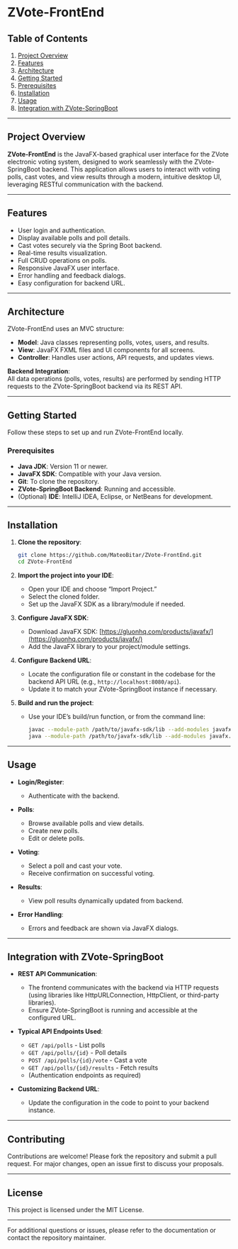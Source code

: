 # ZVote-FrontEnd

## Table of Contents
1. [Project Overview](#project-overview)
2. [Features](#features)
3. [Architecture](#architecture)
4. [Getting Started](#getting-started)
5. [Prerequisites](#prerequisites)
6. [Installation](#installation)
7. [Usage](#usage)
8. [Integration with ZVote-SpringBoot](#integration-with-zvote-springboot)

---

## Project Overview
**ZVote-FrontEnd** is the JavaFX-based graphical user interface for the ZVote electronic voting system, designed to work seamlessly with the ZVote-SpringBoot backend. This application allows users to interact with voting polls, cast votes, and view results through a modern, intuitive desktop UI, leveraging RESTful communication with the backend.

---

## Features
- User login and authentication.
- Display available polls and poll details.
- Cast votes securely via the Spring Boot backend.
- Real-time results visualization.
- Full CRUD operations on polls.
- Responsive JavaFX user interface.
- Error handling and feedback dialogs.
- Easy configuration for backend URL.

---

## Architecture

ZVote-FrontEnd uses an MVC structure:

- **Model**: Java classes representing polls, votes, users, and results.
- **View**: JavaFX FXML files and UI components for all screens.
- **Controller**: Handles user actions, API requests, and updates views.

**Backend Integration**:  
All data operations (polls, votes, results) are performed by sending HTTP requests to the ZVote-SpringBoot backend via its REST API.

---

## Getting Started

Follow these steps to set up and run ZVote-FrontEnd locally.

### Prerequisites
- **Java JDK**: Version 11 or newer.
- **JavaFX SDK**: Compatible with your Java version.
- **Git**: To clone the repository.
- **ZVote-SpringBoot Backend**: Running and accessible.
- (Optional) **IDE**: IntelliJ IDEA, Eclipse, or NetBeans for development.

---

## Installation

1. **Clone the repository**:
    ```bash
    git clone https://github.com/MateoBitar/ZVote-FrontEnd.git
    cd ZVote-FrontEnd
    ```

2. **Import the project into your IDE**:
    - Open your IDE and choose “Import Project.”
    - Select the cloned folder.
    - Set up the JavaFX SDK as a library/module if needed.

3. **Configure JavaFX SDK**:
    - Download JavaFX SDK: [https://gluonhq.com/products/javafx/](https://gluonhq.com/products/javafx/)
    - Add the JavaFX library to your project/module settings.

4. **Configure Backend URL**:
    - Locate the configuration file or constant in the codebase for the backend API URL (e.g., `http://localhost:8080/api`).
    - Update it to match your ZVote-SpringBoot instance if necessary.

5. **Build and run the project**:
    - Use your IDE’s build/run function, or from the command line:
      ```bash
      javac --module-path /path/to/javafx-sdk/lib --add-modules javafx.controls,javafx.fxml -d out src/**/*.java
      java --module-path /path/to/javafx-sdk/lib --add-modules javafx.controls,javafx.fxml -cp out Main
      ```

---

## Usage

- **Login/Register**:
  - Authenticate with the backend.

- **Polls**:
  - Browse available polls and view details.
  - Create new polls.
  - Edit or delete polls.

- **Voting**:
  - Select a poll and cast your vote.
  - Receive confirmation on successful voting.

- **Results**:
  - View poll results dynamically updated from backend.

- **Error Handling**:
  - Errors and feedback are shown via JavaFX dialogs.

---

## Integration with ZVote-SpringBoot

- **REST API Communication**:
  - The frontend communicates with the backend via HTTP requests (using libraries like HttpURLConnection, HttpClient, or third-party libraries).
  - Ensure ZVote-SpringBoot is running and accessible at the configured URL.

- **Typical API Endpoints Used**:
  - `GET /api/polls` - List polls
  - `GET /api/polls/{id}` - Poll details
  - `POST /api/polls/{id}/vote` - Cast a vote
  - `GET /api/polls/{id}/results` - Fetch results
  - (Authentication endpoints as required)

- **Customizing Backend URL**:
  - Update the configuration in the code to point to your backend instance.

---

## Contributing

Contributions are welcome! Please fork the repository and submit a pull request. For major changes, open an issue first to discuss your proposals.

---

## License

This project is licensed under the MIT License.

---

For additional questions or issues, please refer to the documentation or contact the repository maintainer.
